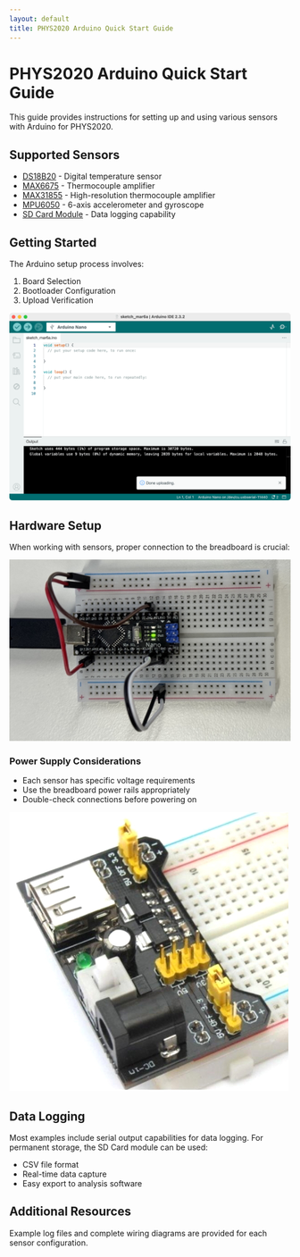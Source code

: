 ```yaml
---
layout: default
title: PHYS2020 Arduino Quick Start Guide
---
```


# PHYS2020 Arduino Quick Start Guide

This guide provides instructions for setting up and using various sensors with Arduino for PHYS2020.

## Supported Sensors

* [DS18B20](DS18B20Simple/) - Digital temperature sensor
* [MAX6675](MAX6675SerialLogger/) - Thermocouple amplifier
* [MAX31855](MAX31855SerialLogger/) - High-resolution thermocouple amplifier
* [MPU6050](MPU6050Basic/) - 6-axis accelerometer and gyroscope
* [SD Card Module](SDCardDataLogger/) - Data logging capability

## Getting Started

The Arduino setup process involves:

1. Board Selection
2. Bootloader Configuration
3. Upload Verification

![Arduino Setup Success](screenshots/arduino_setup-success.png)

## Hardware Setup

When working with sensors, proper connection to the breadboard is crucial:

![Breadboard Setup](screenshots/breadboard-and-voltage-rails.jpg)

### Power Supply Considerations

- Each sensor has specific voltage requirements
- Use the breadboard power rails appropriately
- Double-check connections before powering on

![Power Supply Setup](screenshots/breadboard-power-supply.jpg)

## Data Logging

Most examples include serial output capabilities for data logging. For permanent storage, the SD Card module can be used:

- CSV file format
- Real-time data capture
- Easy export to analysis software

## Additional Resources

Example log files and complete wiring diagrams are provided for each sensor configuration.